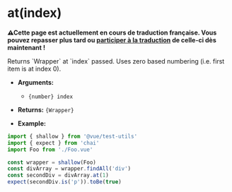 # at(index)

<p><strong>⚠Cette page est actuellement en cours de traduction française. Vous pouvez repasser plus tard ou <a href="https://github.com/vuejs-fr/vue-test-utils" target="_blank">participer à la traduction</a> de celle-ci dès maintenant !</strong></p><p>Returns `Wrapper` at `index` passed. Uses zero based numbering (i.e. first item is at index 0).</p>

- **Arguments:**
  - `{number} index`

- **Returns:** `{Wrapper}`

- **Example:**

```js
import { shallow } from '@vue/test-utils'
import { expect } from 'chai'
import Foo from './Foo.vue'

const wrapper = shallow(Foo)
const divArray = wrapper.findAll('div')
const secondDiv = divArray.at(1)
expect(secondDiv.is('p')).toBe(true)
```
